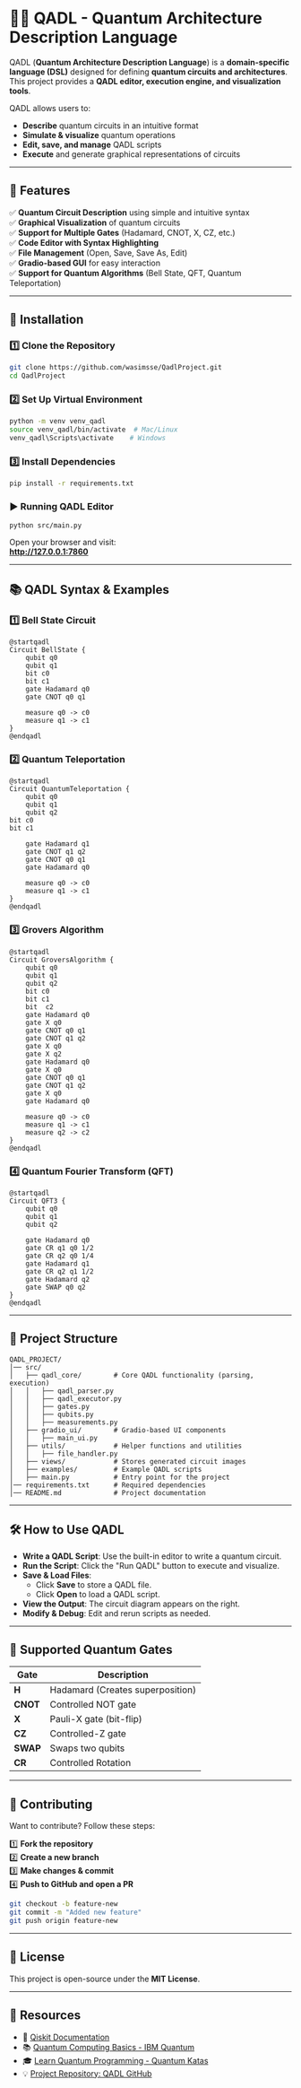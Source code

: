 # 🧑‍💻 QADL - Quantum Architecture Description Language

QADL (**Quantum Architecture Description Language**) is a **domain-specific language (DSL)** designed for defining **quantum circuits and architectures**. This project provides a **QADL editor, execution engine, and visualization tools**.

QADL allows users to:
- **Describe** quantum circuits in an intuitive format  
- **Simulate & visualize** quantum operations  
- **Edit, save, and manage** QADL scripts  
- **Execute** and generate graphical representations of circuits  

---

## 🚀 Features
✅ **Quantum Circuit Description** using simple and intuitive syntax  
✅ **Graphical Visualization** of quantum circuits  
✅ **Support for Multiple Gates** (Hadamard, CNOT, X, CZ, etc.)  
✅ **Code Editor with Syntax Highlighting**  
✅ **File Management** (Open, Save, Save As, Edit)  
✅ **Gradio-based GUI** for easy interaction  
✅ **Support for Quantum Algorithms** (Bell State, QFT, Quantum Teleportation)  

---

## 💞 Installation

### 1️⃣ Clone the Repository
```bash
git clone https://github.com/wasimsse/QadlProject.git
cd QadlProject
```

### 2️⃣ Set Up Virtual Environment
```bash
python -m venv venv_qadl
source venv_qadl/bin/activate  # Mac/Linux
venv_qadl\Scripts\activate    # Windows
```

### 3️⃣ Install Dependencies
```bash
pip install -r requirements.txt
```

### ▶️ Running QADL Editor
```bash
python src/main.py
```

Open your browser and visit:  
**http://127.0.0.1:7860**

---

## 📚 QADL Syntax & Examples

### 1️⃣ Bell State Circuit
```qadl
@startqadl
Circuit BellState {
    qubit q0
    qubit q1
    bit c0
    bit c1
    gate Hadamard q0
    gate CNOT q0 q1

    measure q0 -> c0
    measure q1 -> c1
}
@endqadl
```

### 2️⃣ Quantum Teleportation
```qadl
@startqadl
Circuit QuantumTeleportation {
    qubit q0
    qubit q1
    qubit q2
bit c0 
bit c1 

    gate Hadamard q1
    gate CNOT q1 q2
    gate CNOT q0 q1
    gate Hadamard q0

    measure q0 -> c0
    measure q1 -> c1
}
@endqadl
```

### 3️⃣ Grovers Algorithm
```qadl
@startqadl
Circuit GroversAlgorithm {
    qubit q0
    qubit q1
    qubit q2
    bit c0
    bit c1
    bit  c2
    gate Hadamard q0
    gate X q0
    gate CNOT q0 q1
    gate CNOT q1 q2
    gate X q0
    gate X q2
    gate Hadamard q0
    gate X q0
    gate CNOT q0 q1
    gate CNOT q1 q2
    gate X q0
    gate Hadamard q0

    measure q0 -> c0
    measure q1 -> c1
    measure q2 -> c2
}
@endqadl
```

### 4️⃣ Quantum Fourier Transform (QFT)
```qadl
@startqadl
Circuit QFT3 {
    qubit q0
    qubit q1
    qubit q2

    gate Hadamard q0
    gate CR q1 q0 1/2
    gate CR q2 q0 1/4
    gate Hadamard q1
    gate CR q2 q1 1/2
    gate Hadamard q2
    gate SWAP q0 q2
}
@endqadl
```

---

## 📁 Project Structure
```
QADL_PROJECT/
│── src/
│   ├── qadl_core/        # Core QADL functionality (parsing, execution)
│   │   ├── qadl_parser.py
│   │   ├── qadl_executor.py
│   │   ├── gates.py
│   │   ├── qubits.py
│   │   ├── measurements.py
│   ├── gradio_ui/        # Gradio-based UI components
│   │   ├── main_ui.py
│   ├── utils/            # Helper functions and utilities
│   │   ├── file_handler.py
│   ├── views/            # Stores generated circuit images
│   ├── examples/         # Example QADL scripts
│   ├── main.py           # Entry point for the project
│── requirements.txt      # Required dependencies
│── README.md             # Project documentation
```

---

## 🛠️ How to Use QADL
- **Write a QADL Script**: Use the built-in editor to write a quantum circuit.  
- **Run the Script**: Click the "Run QADL" button to execute and visualize.  
- **Save & Load Files**:  
  - Click **Save** to store a QADL file.  
  - Click **Open** to load a QADL script.  
- **View the Output**: The circuit diagram appears on the right.  
- **Modify & Debug**: Edit and rerun scripts as needed.  

---

## 🧩 Supported Quantum Gates

| Gate  | Description                  |
|-------|------------------------------|
| **H** | Hadamard (Creates superposition) |
| **CNOT** | Controlled NOT gate          |
| **X** | Pauli-X gate (bit-flip)      |
| **CZ** | Controlled-Z gate            |
| **SWAP** | Swaps two qubits            |
| **CR** | Controlled Rotation         |

---

## 🤝 Contributing
Want to contribute? Follow these steps:

1️⃣ **Fork the repository**  
2️⃣ **Create a new branch**  
3️⃣ **Make changes & commit**  
4️⃣ **Push to GitHub and open a PR**  

```bash
git checkout -b feature-new
git commit -m "Added new feature"
git push origin feature-new
```

---

## 📄 License
This project is open-source under the **MIT License**.

---

## 🔗 Resources
- 📖 [Qiskit Documentation](https://qiskit.org)  
- 📚 [Quantum Computing Basics - IBM Quantum](https://quantum-computing.ibm.com)  
- 🎓 [Learn Quantum Programming - Quantum Katas](https://github.com/microsoft/QuantumKatas)  
- 💡 [Project Repository: QADL GitHub](https://github.com/wasimsse/QadlProject)  


